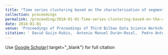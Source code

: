 ```yaml
---
title: "Time series clustering based on the characterisation of segment typologies"
collection: proceedings
permalink: /proceeding/2018-01-01-Time-series-clustering-based-on-the-characterisation-of-segment-typologies
date: 2018-01-01
venue: 'Proceedings of Proceedings of Third Bilbao Data Science Workshop (BiDAS 3)'
citation: ' David Guijo-Rubio,  Antonio Manuel Durán-Rosal,  Pedro Antonio Gutiérrez,  Alicia Troncoso,  César Hervás-Martínez, &quot;Time series clustering based on the characterisation of segment typologies.&quot; Proceedings of Proceedings of Third Bilbao Data Science Workshop (BiDAS 3), 2018, Bilbao (Spain).'
---
```

Use [Google Scholar](https://scholar.google.com/scholar?q=Time+series+clustering+based+on+the+characterisation+of+segment+typologies){:target="_blank"} for full citation